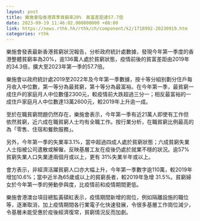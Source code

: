 ```yaml
---
layout: post
title: 樂施會指香港首季貧窮率20%　貧富差距達57.7倍
date: 2023-09-19 11:46:02.000000000 +08:00
link: https://news.rthk.hk/rthk/ch/component/k2/1718992-20230919.htm
categories: rthk
---
```


樂施會發表最新香港貧窮狀況報告，分析政府統計處數據，發現今年第一季度的香港整體貧窮率為20%，逾136萬人處於貧窮狀態，疫情前後的貧富差距由2019年的34.3倍，擴大至2023年第一季的57.7倍。

樂施會以政府統計處2019至2022年及今年第一季數據，按十等分組别劃分住戶每月收入中位數，第一等分為最貧窮，第十等分為最富裕。在今年第一季，最貧窮一成住戶的家庭月人中位數僅2300元，較疫情前大跌超過三分一；相反最富裕的一成住戶家庭月人中位數達13萬2600元，較2019年上升逾一成。

至於在職貧窮問題仍然存在，樂施會表示，今年第一季有近21萬人即使有工作但依然貧窮，近六成在職貧窮人士均有全職工作。按行業分析，在職貧窮比例最高的為「零售、住宿和餐飲服務」。

另外，今年第一季的失業率3.1%，當中超過四成人處於貧窮狀態；六成貧窮失業人士指被公司遣散或解僱，反映基層工友在疫後仍處於就業不穩的狀況。逾57%貧窮失業人口失業達兩個月或以上，更有 31%失業半年或以上。

會方表示，非經濟活躍貧窮人口亦大幅上升，今年第一季數字逾110萬，較2019年增加10.6%；當中近半為65歲或以上的貧窮長者，較2019年急增 31.5%。貧窮婦女於今年第一季的勞動參與度，比疫情前和疫情期間更低。

樂施會港澳台項目總監黃碩紅表示，疫情期間新增的崗位，例如隔離設施的職位等，逐漸取消，加上疫情期間各行業電子化快速發展，令很多基層工作崗位減少，令基層未能受惠於疫後經濟復常，貧窮情況反而加劇。
